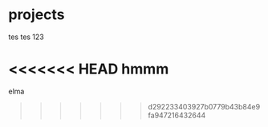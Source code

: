 # projects

tes tes 123

<<<<<<< HEAD
hmmm
=======
elma
>>>>>>> d292233403927b0779b43b84e9fa947216432644
